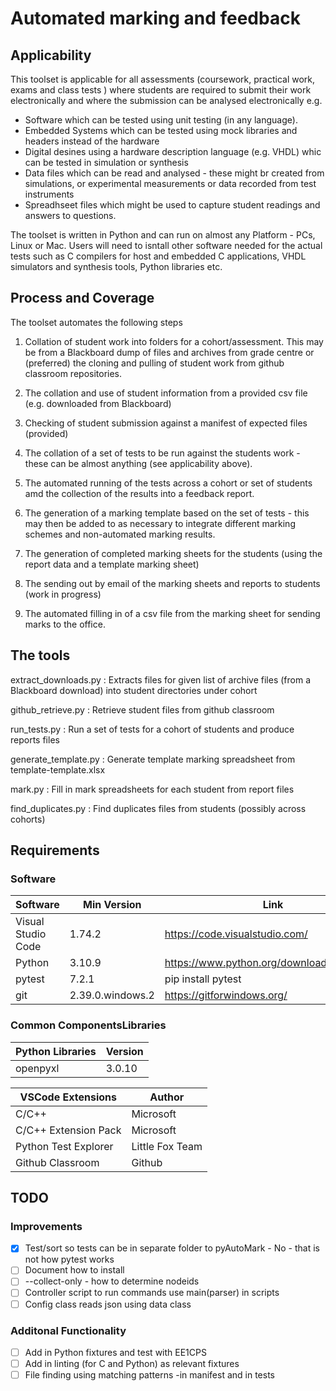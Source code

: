# Automated marking and feedback

## Applicability

This toolset is applicable for all assessments (coursework, practical work, exams and class tests ) where students
are required to submit their work electronically and where the submission can be analysed electronically e.g.

* Software which can be tested using unit testing (in any language).
* Embedded Systems which can be tested using mock libraries and headers instead of the hardware
* Digital desines using a hardware description language (e.g. VHDL) whic can be tested in simulation or synthesis
* Data files which can be read and analysed - these might br created from simulations, or experimental measurements
  or data recorded from test instruments
* Spreadhseet files which might be used to capture student readings and answers to questions.

The toolset is written in Python and can run on almost any Platform - PCs, Linux or Mac.
Users will need to isntall other software needed for the actual tests such as C compilers
for host and embedded C applications, VHDL simulators and synthesis tools, Python libraries etc.

## Process and Coverage

The toolset automates the following steps

1. Collation of student work into folders for a cohort/assessment.
   This may be from a Blackboard dump of files and archives from grade centre or (preferred)
   the cloning and pulling of student work from github classroom repositories.

2. The collation and use  of student information from a provided csv file (e.g. downloaded from Blackboard)

3. Checking of student submission against a manifest of expected files (provided)

4. The collation of a set of tests to be run against the students work - these can be almost anything (see applicability above).

5. The automated running of the tests across a cohort or set of students amd the collection of the results into a feedback report.

6. The generation of a marking template based on the set of tests - this may then be added
   to as necessary to integrate different marking schemes and non-automated marking results.

7. The generation of completed marking sheets for the students (using the report data and a template marking sheet)

8. The sending out by email of the marking sheets and reports to students (work in progress)

9. The automated filling in of a csv file from the marking sheet for sending marks to the office.

## The tools

extract_downloads.py
: Extracts files for given list of archive files (from a Blackboard download) into student directories under cohort

github_retrieve.py
: Retrieve student files from github classroom

run_tests.py
: Run a set of tests for a cohort of students and produce reports files

generate_template.py
: Generate template marking spreadsheet from template-template.xlsx

mark.py
: Fill in mark spreadsheets for each student from report files

find_duplicates.py
: Find duplicates files from students (possibly across cohorts)

## Requirements

### Software

| Software                 | Min Version |  Link                                                      |
|--------------------------|-------------|------------------------------------------------------------|
| Visual Studio Code       | 1.74.2      | <https://code.visualstudio.com/> |
| Python                   | 3.10.9      | <https://www.python.org/downloads/windows/>  |
| pytest                   | 7.2.1       | pip install pytest |
| git                      | 2.39.0.windows.2 | <https://gitforwindows.org/> |

### Common ComponentsLibraries

| Python Libraries         | Version     |
|--------------------------|-------------|
| openpyxl                 | 3.0.10      |

| VSCode Extensions        | Author      |
|--------------------------|-------------|
| C/C++                    | Microsoft   |
| C/C++ Extension Pack     | Microsoft   |
| Python Test Explorer     | Little Fox Team |
| Github Classroom         | Github      |

## TODO

### Improvements

* [X] Test/sort so tests can be in separate folder to pyAutoMark - No - that is not how pytest works
* [ ] Document how to install
* [ ] --collect-only - how to determine nodeids
* [ ] Controller script to run commands use main(parser) in scripts
* [ ] Config class reads json  using data class

### Additonal Functionality

* [ ] Add in Python fixtures and test with EE1CPS
* [ ] Add in linting (for C and Python) as relevant fixtures
* [ ] File finding using matching patterns -in manifest and in tests
